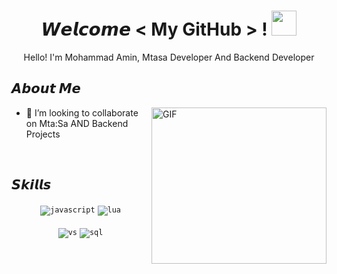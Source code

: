 <h1 align="center">
  𝙒𝙚𝙡𝙘𝙤𝙢𝙚 &lt; My GitHub &gt; !
  <a target="_blank">
    <img src="https://github.com/JayantGoel001/JayantGoel001/blob/master/GIF/Hi.gif" width="40px" />
  </a>
</h1>
      
<p align='center'>Hello! I'm Mohammad Amin, Mtasa Developer And Backend Developer</p>


<h2> 𝘼𝙗𝙤𝙪𝙩 𝙈𝙚 </h2>

<a target="_blank">
   <img align="right" height="250" width= "280px" alt="GIF" src="https://cdn.discordapp.com/attachments/1048545406189047808/1056263656763043920/logopng.png" />
</a>


- 👯 I’m looking to collaborate on Mta:Sa AND Backend Projects
  
<br/>

    
 <!--- Skills --->        
<h2> 𝙎𝙠𝙞𝙡𝙡𝙨 
</h2>
<div align="center">
<code><img src="https://img.shields.io/badge/javascript-%23323330.svg?style=for-the-badge&logo=javascript&logoColor=%23F7DF1E" alt="javascript"></code>
<code><img src="https://img.shields.io/badge/lua-2C2D72.svg?style=for-the-badge&logo=lua&logoColor=white" alt="lua"></code>
<br/>
<br/>
<code><img src="https://img.shields.io/badge/vscode-007ACC.svg?style=for-the-badge&logo=visualstudiocode&logoColor=white" alt="vs"></code>
<code><img src="https://camo.githubusercontent.com/918fce8d50581bd97b7133e677a78ed2cad14f970522f219daaeb6d1c81060e1/68747470733a2f2f696d672e736869656c64732e696f2f62616467652f6d7973716c2d2532333030662e7376673f7374796c653d666f722d7468652d6261646765266c6f676f3d6d7973716c266c6f676f436f6c6f723d7768697465" alt="sql"></code>
</div>

